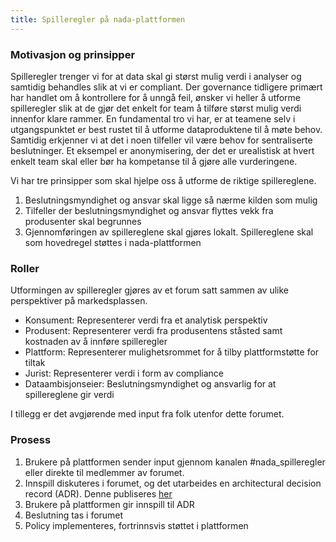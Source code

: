 ```yaml
---
title: Spilleregler på nada-plattformen
---
```


### Motivasjon og prinsipper
Spilleregler trenger vi for at data skal gi størst mulig verdi i analyser og samtidig behandles slik at vi er compliant.
Der governance tidligere primært har handlet om å kontrollere for å unngå feil, ønsker vi heller å utforme spilleregler slik at de gjør det enkelt for team å tilføre størst mulig verdi innenfor klare rammer.
En fundamental tro vi har, er at teamene selv i utgangspunktet er best rustet til å utforme dataproduktene til å møte behov.
Samtidig erkjenner vi at det i noen tilfeller vil være behov for sentraliserte beslutninger.
Et eksempel er anonymisering, der det er urealistisk at hvert enkelt team skal eller bør ha kompetanse til å gjøre alle vurderingene.

Vi har tre prinsipper som skal hjelpe oss å utforme de riktige spillereglene.

1. Beslutningsmyndighet og ansvar skal ligge så nærme kilden som mulig
2. Tilfeller der beslutningsmyndighet og ansvar flyttes vekk fra produsenter skal begrunnes
3. Gjennomføringen av spillereglene skal gjøres lokalt. Spillereglene skal som hovedregel støttes i nada-plattformen

### Roller
Utformingen av spilleregler gjøres av et forum satt sammen av ulike perspektiver på markedsplassen.

- Konsument: Representerer verdi fra et analytisk perspektiv
- Produsent: Representerer verdi fra produsentens ståsted samt kostnaden av å innføre spilleregler
- Plattform: Representerer mulighetsrommet for å tilby plattformstøtte for tiltak
- Jurist: Representerer verdi i form av compliance
- Dataambisjonseier: Beslutningsmyndighet og ansvarlig for at spillereglene gir verdi

I tillegg er det avgjørende med input fra folk utenfor dette forumet.

### Prosess
1. Brukere på plattformen sender input gjennom kanalen #nada_spilleregler eller direkte til medlemmer av forumet.
2. Innspill diskuteres i forumet, og det utarbeides en architectural decision record (ADR). Denne publiseres [her](https://github.com/navikt/nada)
3. Brukere på plattformen gir innspill til ADR
4. Beslutning tas i forumet
5. Policy implementeres, fortrinnsvis støttet i plattformen